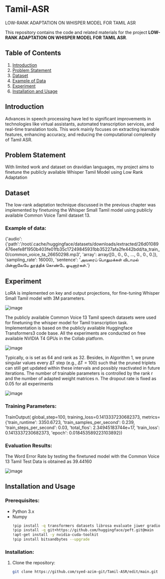 # Tamil-ASR
LOW-RANK ADAPTATION ON WHISPER MODEL FOR TAMIL ASR


This repository contains the code and related materials for the project **LOW-RANK ADAPTATION ON WHISPER MODEL FOR TAMIL ASR**. 


## Table of Contents

1. [Introduction](#introduction)
2. [Problem Statement](#problem-statement)
3. [Dataset](#dataset)
4. [Example of Data](#example-of-data)
5. [Experiment](#experiment)
6. [Installation and Usage](#installation-and-usage)

## Introduction

Advances in speech processing have led to significant improvements in technologies like virtual assistants, automated transcription services, and real-time translation tools. This work mainly focuses on extracting learnable features, enhancing accuracy, and reducing the computational complexity of Tamil ASR.

## Problem Statement

With limited work and dataset on dravidian languages, my project aims to finetune the publicly available Whisper Tamil Model using Low Rank Adaptation

## Dataset

The low-rank adaptation technique discussed in the previous chapter was implemented by finetuning the Whisper Small Tamil model using publicly available Common Voice Tamil dataset 13.

### Example of data:
{'audio': 
{'path':'/root/.cache/huggingface/datasets/downloads/extracted/26d01089476eefe8f1950b403fe01fb35c17249845931bb35227afa2fe442bdd/ta_train_0/common_voice_ta_26650298.mp3', 
'array': array([0., 0., 0., ..., 0., 0., 0.]), 
'sampling_rate': 16000},
 'sentence': 'அவரைப் பொதுமக்கள் விடாமல் பின்னாலேயே துரத்திக் கொண்டே ஓடினார்கள்.'}

## Experiment

LoRA is implemented on key and output projections, for fine-tuning Whisper Small Tamil model with 3M parameters.
 
![image](https://github.com/user-attachments/assets/8ecb4f7f-e37d-4a08-9956-3472effe0d58)

The publicly available Common Voice 13 Tamil speech datasets were used for finetuning the whisper model for Tamil transcription task. Implementation is based on the publicly available Huggingface Transformers3 code base. All the experiments are conducted on free available NVIDIA T4 GPUs in the Collab platform.

![image](https://github.com/user-attachments/assets/eb4278ff-44ee-42e9-ac20-5134f1d34223)
 
Typically, α is set as 64 and rank as 32. Besides, in Algorithm 1, we prune singular values every ∆T step (e.g., ∆T = 100) such that the pruned triplets can still get updated within these intervals and possibly reactivated in future iterations. The number of trainable parameters is controlled by the rank r and the number of adapted weight matrices n. The dropout rate is fixed as 0.05 for all experiments

 ![image](https://github.com/user-attachments/assets/4bfda4a7-f960-4a70-ab8c-fe12eceaa925)

### Training Parameters:
TrainOutput(
global_step=100, 
training_loss=0.1413337230682373, 
metrics={'train_runtime': 3350.6723, 
'train_samples_per_second': 0.239, 
'train_steps_per_second': 0.03, 
'total_flos': 2.34945183744e+17, 
'train_loss': 0.1413337230682373, 
'epoch': 0.018453589223103892})

### Evaluation Results:
The Word Error Rate by testing the finetuned model with the Common Voice 13 Tamil Test Data is obtained as 39.44160
 
![image](https://github.com/user-attachments/assets/7c1bde06-2d3f-45b0-8e3f-b5eb3340c6f9)


## Installation and Usage

### Prerequisites:
- Python 3.x
- Numpy
  ```bash
  !pip install -q transformers datasets librosa evaluate jiwer gradio bitsandbytes==0.37 accelerate
  !pip install -q git+https://github.com/huggingface/peft.git@main
  !apt-get install -y nvidia-cuda-toolkit
  !pip install bitsandbytes --upgrade   

### Installation:
1. Clone the repository:
   ```bash
   git clone https://github.com/syed-azim-git/Tamil-ASR/edit/main.git
